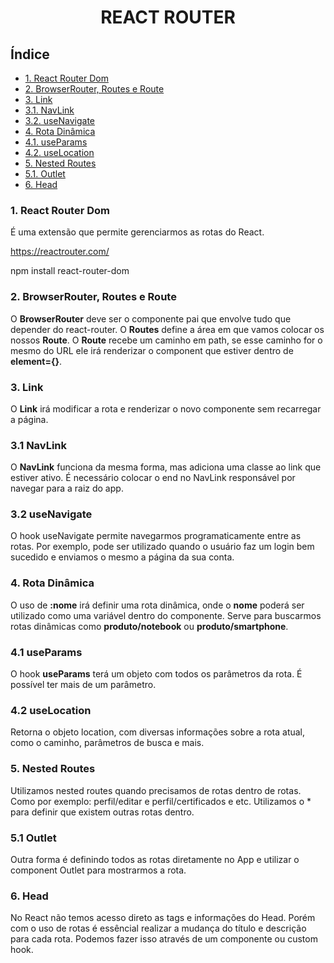 <div align="center">

# REACT ROUTER
</div>


## Índice
- [1. React Router Dom](#1-react-router-dom)
- [2. BrowserRouter, Routes e Route](#2-browserrouter-routes-e-route)
- [3. Link](#3-link)
- [3.1. NavLink](#31-navlink)
- [3.2. useNavigate](#32-usenavigate)
- [4. Rota Dinâmica](#4-rota-dinâmica)
- [4.1. useParams](#41-useparams)
- [4.2. useLocation](#42-uselocation)
- [5. Nested Routes](#5-nested-routes)
- [5.1. Outlet](#51-outlet)
- [6. Head](#6-head)

### 1. React Router Dom
É uma extensão que permite gerenciarmos as rotas do React.

https://reactrouter.com/

npm install react-router-dom

### 2. BrowserRouter, Routes e Route
O **BrowserRouter** deve ser o componente pai que envolve tudo que depender do react-router. O **Routes** define a área em que vamos colocar os nossos **Route**. O **Route** recebe um caminho em path, se esse caminho for o mesmo do URL ele irá renderizar o component que estiver dentro de **element={}**.

### 3. Link
O **Link** irá modificar a rota e renderizar o novo componente sem recarregar a página.
### 3.1 NavLink
O **NavLink** funciona da mesma forma, mas adiciona uma classe ao link que estiver ativo. É necessário colocar o end no NavLink responsável por navegar para a raiz do app.
### 3.2 useNavigate
O hook useNavigate permite navegarmos programaticamente entre as rotas. Por exemplo, pode ser utilizado quando o usuário faz um login bem sucedido e enviamos o mesmo a página da sua conta.

### 4. Rota Dinâmica
O uso de **:nome** irá definir uma rota dinâmica, onde o **nome** poderá ser utilizado como uma variável dentro do componente. Serve para buscarmos rotas dinâmicas como **produto/notebook** ou **produto/smartphone**.
### 4.1 useParams
O hook **useParams** terá um objeto com todos os parâmetros da rota. É possível ter mais de um parâmetro.
### 4.2 useLocation
Retorna o objeto location, com diversas informações sobre a rota atual, como o caminho, parâmetros de busca e mais.

### 5. Nested Routes
Utilizamos nested routes quando precisamos de rotas dentro de rotas. Como por exemplo: perfil/editar e perfil/certificados e etc. Utilizamos o \* para definir que existem outras rotas dentro.
### 5.1 Outlet
Outra forma é definindo todos as rotas diretamente no App e utilizar o component Outlet para mostrarmos a rota.

### 6. Head
No React não temos acesso direto as tags e informações do Head. Porém com o uso de rotas é essêncial realizar a mudança do título e descrição para cada rota. Podemos fazer isso através de um componente ou custom hook.
